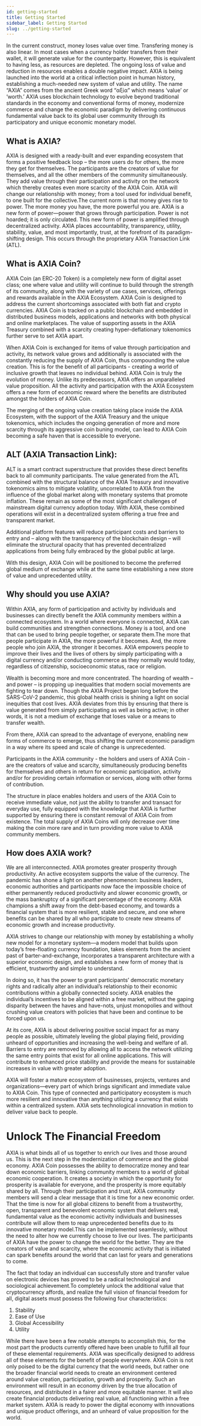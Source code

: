 ```yaml
---
id: getting-started
title: Getting Started
sidebar_label: Getting Started
slug: ../getting-started
---
```


In the current construct, money loses value over time. Transfering money is also linear. In most cases when a currency holder transfers from their wallet, it will generate value for the counterparty. However, this is equivalent to having less, as resources are depleted. The ongoing loss of value and reduction in resources enables a double negative impact. 
AXIA is being launched into the world at a critical inflection point in human history, establishing a much-needed new system of value and utility. The name “AXIA” comes from the ancient Greek word “αξία” which means ‘value’ or ‘worth.’ AXIA uses blockchain technology to evolve beyond traditional standards in the economy and conventional forms of money, modernize commerce and change the economic paradigm by delivering continuous fundamental value back to its global user community through its participatory and unique economic monetary model. 

## What is AXIA?
AXIA is designed with a ready-built and ever expanding ecosystem that forms a positive feedback loop – the more users do for others, the more they get for themselves. The participants are the creators of value for themselves, and all the other members of the community simultaneously. They add value through their participation and activity on the network which thereby creates even more scarcity of the AXIA Coin. AXIA will change our relationship with money; from a tool used for individual benefit, to one built for the collective.The current norm is that money gives rise to power. The more money you have, the more powerful you are. AXIA is a new form of power—power that grows through participation. Power is not hoarded; it is only circulated. This new form of power is amplified through decentralized activity. 
AXIA places accountability, transparency, utility, stability, value, and most importantly, trust, at the forefront of its paradigm-shifting design. 
This occurs through the proprietary AXIA Transaction Link (ATL). 

## What is AXIA Coin?
AXIA Coin (an ERC-20 Token) is a completely new form of digital asset class; one where value and utility will continue to build through the strength of its community, along with the variety of use cases, services, offerings and rewards available in the AXIA Ecosystem. AXIA Coin is designed to address the current shortcomings associated with both fiat and crypto currencies. AXIA Coin is tracked on a public blockchain and embedded in distributed business models, applications and networks with both physical and online marketplaces. The value of supporting assets in the AXIA Treasury combined with a scarcity creating hyper-deflationary tokenomics further serve to set AXIA apart.

When AXIA Coin is exchanged for items of value through participation and activity, its network value grows and additionally is associated with the constantly reducing the supply of AXIA Coin, thus compounding the value creation. This is for the benefit of all participants - creating a world of inclusive growth that leaves no individual behind. AXIA Coin is truly the evolution of money. Unlike its predecessors, AXIA offers an unparalleled value proposition. All the activity and participation with the AXIA Ecosystem offers a new form of economic reward where the benefits are distributed amongst the holders of AXIA Coin.

The merging of the ongoing value creation taking place inside the AXIA Ecosystem, with the support of the AXIA Treasury and the unique tokenomics, which includes the ongoing generation of more and more scarcity through its aggressive coin buning model, can lead to AXIA Coin becoming a safe haven that is accessible to everyone.



## ALT (AXIA Transaction Link):
ALT is a smart contract superstructure that provides these direct benefits back to all community participants. The value generated from the ATL combined with the structural balance of the AXIA Treasury and innovative tokenomics aims to mitigate volatility, uncorrelated to AXIA from the influence of the global market along with monetary systems that promote inflation. These remain as some of the most significant challenges of mainstream digital currency adoption today. 
With AXIA, these combined operations will exist in a decentralized system offering a true free and transparent market.

Additional platform features will reduce participant costs and barriers to entry and – along with the transparency of the blockchain design – will eliminate the structural opacity that has prevented decentralized applications from being fully embraced by the global public at large. 

With this design, AXIA Coin will be positioned to become the preferred global medium of exchange while at the same time establishing a new store of value and unprecedented utility.

## Why should you use AXIA?
Within AXIA, any form of participation and activity by individuals and businesses can directly benefit the AXIA community members within a connected ecosystem. In a world where everyone is connected, AXIA can build communities and strengthen connections. Money is a tool, and one that can be used to bring people together, or separate them.The more that people participate in AXIA, the more powerful it becomes. And, the more people who join AXIA, the stronger it becomes. AXIA empowers people to improve their lives and the lives of others by simply participating with a digital currency and/or conducting commerce as they normally would today, regardless of citizenship, socioeconomic status, race or religion.

Wealth is becoming more and more concentrated. The hoarding of wealth – and power – is propping up inequalities that modern social movements are fighting to tear down. Though the AXIA Project began long before the SARS-CoV-2 pandemic, this global health crisis is shining a light on social inequities that cost lives. AXIA deviates from this by ensuring that there is value generated from simply participating as well as  being active; in other words, it is not a medium of exchange that loses value or a means to transfer wealth.

From there, AXIA can spread to the advantage of everyone, enabling new forms of commerce to emerge, thus shifting the current economic paradigm in a way where its speed and scale of change is unprecedented. 

Participants in the AXIA community - the holders and users of AXIA Coin - are the creators of value and scarcity, simultaneously producing benefits for themselves and others in return for economic participation, activity and/or for providing certain information or services, along with other forms of contribution. 

The structure in place enables holders and users of the AXIA Coin to receive immediate value, not just the ability to transfer and transact for everyday use, fully equipped with the knowledge that AXIA is further supported by ensuring there is constant removal of AXIA Coin from existence. The total supply of AXIA Coins will only decrease over time making the coin more rare and in turn providing more value to AXIA community members. 

## How does AXIA work?
We are all interconnected. AXIA promotes greater prosperity through productivity. An active ecosystem supports the value of the currency.
The pandemic has shone a light on another phenomenon: business leaders, economic authorities and participants now face the impossible choice of either permanently reduced productivity and slower economic growth, or the mass bankruptcy of a significant percentage of the economy. AXIA champions a shift away from the debt-based economy, and towards a financial system that is more resilient, stable and secure, and one where benefits can be shared by all who participate to create new streams of economic growth and increase productivity. 

AXIA strives to change our relationship with money by establishing a wholly new model for a monetary system—a modern model that builds upon today’s free-floating currency foundation, takes elements from the ancient past of barter-and-exchange, incorporates a transparent architecture with a superior economic design, and establishes a new form of money that is efficient, trustworthy and simple to understand. 

In doing so, it has the power to grant participants’ democratic monetary rights and radically alter an individual’s relationship to their economic contributions within a globally connected society. AXIA enables the individual’s incentives to be aligned within a free market, without the gaping disparity between the haves and have-nots, unjust monopolies and without crushing value creators with policies that have been and continue to be forced upon us.
 
At its core, AXIA is about delivering positive social impact for as many people as possible, ultimately leveling the global playing field, providing unheard of opportunities and increasing the well-being and welfare of all. 
Barriers to entry are removed by allowing all to access the network utilizing the same entry points that exist for all online applications. This will contribute to enhanced price stability and provide the means for sustainable increases in value with greater adoption.

AXIA will foster a mature ecosystem of businesses, projects, ventures and organizations—every part of which brings significant and immediate value to AXIA Coin. This type of connected and participatory ecosystem is much more resilient and innovative than anything utilizing a currency that exists within a centralized system. AXIA sets technological innovation in motion to deliver value back to people. 



# Unlock The Financial Freedom
AXIA is what binds all of us together to enrich our lives and those around us. This is the next step in the modernization of commerce and the global economy. AXIA Coin possesses the ability to democratize money and tear down economic barriers, linking community members to a world of global economic cooperation. It creates a society in which the opportunity for prosperity is available for everyone, and the prosperity is more equitably shared by all. Through their participation and trust, AXIA community members will send a clear message that it is time for a new economic order. That the time is now for all global citizens to benefit from a trustworthy, open, transparent and benevolent economic system that delivers real, fundamental value as the economic activity individuals and businesses contribute will allow them to reap unprecedented benefits due to its innovative monetary model.This can be implemented seamlessly, without the need to alter how we currently choose to live our lives. The participants of AXIA have the power to change the world for the better. They are the creators of value and scarcity, where the economic activity that is initiated can spark benefits around the world that can last for years and generations to come. 

The fact that today an individual can successfully store and transfer value on electronic devices has proved to be a radical technological and sociological achievement.To completely unlock the additional value that cryptocurrency affords, and realize the full vision of financial freedom for all, digital assets must possess the following four characteristics: 

1.  Stability 
2.  Ease of Use
3.  Global Accessibility 
4.  Utility 

While there have been a few notable attempts to accomplish this, for the most part the products currently offered have been unable to fulfill all four of these elemental requirements. AXIA was specifically designed to address all of these elements for the benefit of people everywhere. AXIA Coin is not only poised to be the digital currency that the world needs, but rather one the broader financial world needs to create an environment centered around value creation, participation, growth and prosperity. Such an environment will result in an economy driven by the true allocation of resources, and distributed in a fairer and more equitable manner. It will also create financial products delivering real value, all functioning within a free market system. AXIA is ready to power the digital economy with innovations and unique product offerings, and an unheard of value proposition for the world.
